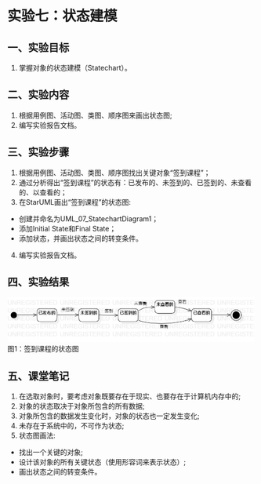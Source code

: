 # 实验七：状态建模

## 一、实验目标
1. 掌握对象的状态建模（Statechart）。

## 二、实验内容
1. 根据用例图、活动图、类图、顺序图来画出状态图;
2. 编写实验报告文档。

## 三、实验步骤
1. 根据用例图、活动图、类图、顺序图找出关键对象“签到课程”；
2. 通过分析得出“签到课程”的状态有：已发布的、未签到的、已签到的、未查看的、以查看的；
3. 在StarUML画出“签到课程”的状态图:
- 创建并命名为UML_07_StatechartDiagram1；
- 添加Initial State和Final State；
- 添加状态，并画出状态之间的转变条件。
4. 编写实验报告文档。

## 四、实验结果
![签到课程的状态图](./UML_07_StatechartDiagram1.jpg)  
图1：签到课程的状态图

## 五、课堂笔记
1. 在选取对象时，要考虑对象既要存在于现实、也要存在于计算机内存中的;
2. 对象的状态取决于对象所包含的所有数据;
3. 对象所包含的数据发生变化时，对象的状态也一定发生变化;
4. 未存在于系统中的，不可作为状态;
5. 状态图画法:
- 找出一个关键的对象;
- 设计该对象的所有关键状态（使用形容词来表示状态）;
- 画出状态之间的转变条件。
